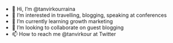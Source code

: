 - 👋 Hi, I’m @tanvirkourraina
- 👀 I’m interested in travelling, blogging, speaking at conferences
- 🌱 I’m currently learning growth marketing
- 💞️ I’m looking to collaborate on guest blogging
- 📫 How to reach me @tanvirkour at Twitter

<!---
tanvirkourraina/tanvirkourraina is a ✨ special ✨ repository because its `README.md` (this file) appears on your GitHub profile.
You can click the Preview link to take a look at your changes.
--->
